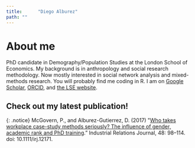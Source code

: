```yaml
---
title: 		"Diego Alburez"
path: ""
---
```


# About me

PhD candidate in Demography/Population Studies at the London School of Economics. My background is in anthropology and social research methodology. Now mostly interested in social network analysis and mixed-methods research. You will probably find me coding in R. I am on [Google Scholar](https://scholar.google.co.uk/citations?hl=en&user=uyx520sAAAAJ&view_op=list_works&gmla=AJsN-F5Qqb0hd3B0qivi8Hgo906iqIDsIV4_AoQ_AXo4d7tK9JWn3vD5Uh_DdsT3nJNg_fWgYuma6tRQ83kVBljTd346Abk1aRJ77fnNsqC1GPM4jlU03Pc), [ORCID](http://orcid.org/0000-0002-9823-5179), and [the LSE website](http://www.lse.ac.uk/social-policy/people/research-students/Diego-Alburez-Gutiérrez).

## 	Check out my latest publication!

{: .notice}
McGovern, P., and Alburez-Gutierrez, D. (2017) "[Who takes workplace case-study methods seriously? The influence of gender, academic rank and PhD training](http://onlinelibrary.wiley.com/doi/10.1111/irj.12171/full).”  Industrial Relations Journal, 48: 98–114. doi: 10.1111/irj.12171.
